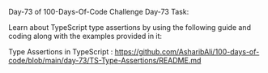 Day-73 of 100-Days-Of-Code Challenge
Day-73 Task:

Learn about TypeScript type assertions by using the following guide and coding along with the examples provided in it:

Type Assertions in TypeScript : https://github.com/AsharibAli/100-days-of-code/blob/main/day-73/TS-Type-Assertions/README.md